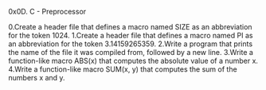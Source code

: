0x0D. C - Preprocessor

0.Create a header file that defines a macro named SIZE as an abbreviation for the token 1024.
1.Create a header file that defines a macro named PI as an abbreviation for the token 3.14159265359.
2.Write a program that prints the name of the file it was compiled from, followed by a new line.
3.Write a function-like macro ABS(x) that computes the absolute value of a number x.
4.Write a function-like macro SUM(x, y) that computes the sum of the numbers x and y.

